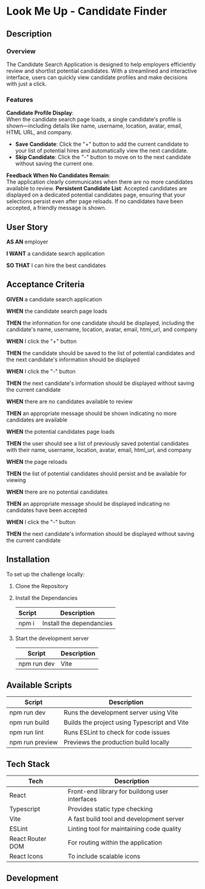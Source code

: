 # **Look Me Up - Candidate Finder**

## **Description**

### **Overview**

The Candidate Search Application is designed to help employers efficiently review and shortlist potential candidates. With a streamlined and interactive interface, users can quickly view candidate profiles and make decisions with just a click.

### **Features**

**Candidate Profile Display**:  
When the candidate search page loads, a single candidate's profile is shown—including details like name, username, location, avatar, email, HTML URL, and company.  

   *  **Save Candidate**: Click the "+" button to add the current candidate to your list of potential hires and automatically view the next candidate.
   * **Skip Candidate**: Click the "-" button to move on to the next candidate without saving the current one.                                                                                  
 
**Feedback When No Candidates Remain**:      
The application clearly communicates when there are no more candidates available to review.
**Persistent Candidate List**:
Accepted candidates are displayed on a dedicated potential candidates page, ensuring that your selections persist even after page reloads. If no candidates have been accepted, a friendly message is shown.

## **User Story**

__AS AN__ employer

__I WANT__ a candidate search application

__SO THAT__ I can hire the best candidates

## **Acceptance Criteria** 
__GIVEN__ a candidate search application 

__WHEN__ the candidate search page loads

__THEN__ the information for one candidate should be displayed, including the candidate's name, username, location, avatar, email, html_url, and company

__WHEN__ I click the "+" button

__THEN__ the candidate should be saved to the list of potential candidates and the next candidate's information should be displayed

__WHEN__ I click the "-" button

__THEN__ the next candidate's information should be displayed without saving the current candidate

__WHEN__ there are no candidates available to review

__THEN__ an appropriate message should be shown indicating no more candidates are available

__WHEN__ the potential candidates page loads

__THEN__ the user should see a list of previously saved potential candidates with their name, username, location, avatar, email, html_url, and company

__WHEN__ the page reloads

__THEN__ the list of potential candidates should persist and be available for viewing

__WHEN__ there are no potential candidates

__THEN__ an appropriate message should be displayed indicating no candidates have been accepted

__WHEN__ I click the "-" button

__THEN__ the next candidate's information should be displayed without saving the current candidate


## **Installation**
To set up the challenge locally:

1. Clone the Repository

2. Install the Dependancies     

    | Script | Description |
    |--------|-------------|   
    | npm i| Install the dependancies |

3. Start the development server

    | Script | Description | 
    |--------|-------------|
    |npm run dev|Vite|
   
## **Available Scripts**

|Script|Description|     
|--------|-------------|
|npm run dev|Runs the development server using Vite|
|npm run build|Builds the project using Typescript and Vite|
|npm run lint|Runs ESLint to check for code issues|
|npm run preview|Previews the production build locally|

## **Tech Stack**

|Tech|Description|
|----|-----------|
|React|Front-end library for buildong user interfaces|
|Typescript|Provides static type checking|
|Vite|A fast build tool and development server|
|ESLint|Linting tool for maintaining code quality|
|React Router DOM|For routing within the application|
|React Icons|To include scalable icons|

## **Development**

